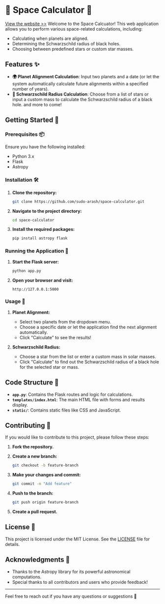 # 🚀 Space Calculator 🌌

[View the website >>](https://ghalbeyou6.pythonanywhere.com/)
Welcome to the Space Calcuator! This web application allows you to perform various space-related calculations, including:

- Calculating when planets are aligned.
- Determining the Schwarzschild radius of black holes.
- Choosing between predefined stars or custom star masses.

## Features ✨

- **🌍 Planet Alignment Calculation**: Input two planets and a date (or let the system automatically calculate future alignments within a specified number of years).
- **🌌 Schwarzschild Radius Calculation**: Choose from a list of stars or input a custom mass to calculate the Schwarzschild radius of a black hole.
and more to come!
## Getting Started 🚀

### Prerequisites 📦

Ensure you have the following installed:

- Python 3.x
- Flask
- Astropy

### Installation 🛠️

1. **Clone the repository:**

   ```bash
   git clone https://github.com/sudo-arash/space-calculator.git
   ```

2. **Navigate to the project directory:**

   ```bash
   cd space-calculator
   ```

3. **Install the required packages:**

   ```bash
   pip install astropy flask
   ```

### Running the Application 🏃

1. **Start the Flask server:**

   ```bash
   python app.py
   ```

2. **Open your browser and visit:**

   ```
   http://127.0.0.1:5000
   ```

### Usage 🌟

1. **Planet Alignment:**
   - Select two planets from the dropdown menu.
   - Choose a specific date or let the application find the next alignment automatically.
   - Click "Calculate" to see the results!

2. **Schwarzschild Radius:**
   - Choose a star from the list or enter a custom mass in solar masses.
   - Click "Calculate" to find out the Schwarzschild radius of a black hole for the selected star or mass.

## Code Structure 📁

- **`app.py`**: Contains the Flask routes and logic for calculations.
- **`templates/index.html`**: The main HTML file with forms and results display.
- **`static/`**: Contains static files like CSS and JavaScript.

## Contributing 🤝

If you would like to contribute to this project, please follow these steps:

1. **Fork the repository.**
2. **Create a new branch:**

   ```bash
   git checkout -b feature-branch
   ```

3. **Make your changes and commit:**

   ```bash
   git commit -m "Add feature"
   ```

4. **Push to the branch:**

   ```bash
   git push origin feature-branch
   ```

5. **Create a pull request.**

## License 📝

This project is licensed under the MIT License. See the [LICENSE](LICENSE) file for details.

## Acknowledgments 🙏

- Thanks to the Astropy library for its powerful astronomical computations.
- Special thanks to all contributors and users who provide feedback!

---

Feel free to reach out if you have any questions or suggestions 🌠
